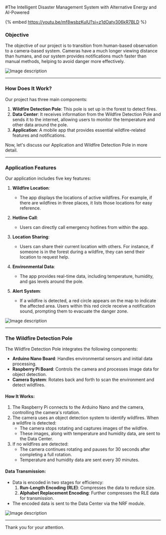 #The Intelligent Disaster Management System with Alternative Energy and AI-Powered

{% embed https://youtu.be/mf8wsbzKulU?si=z1dOaty306kR7BLD %}

### Objective
The objective of our project is to transition from human-based observation to a camera-based system. Cameras have a much longer viewing distance than humans, and our system provides notifications much faster than manual methods, helping to avoid danger more effectively.

![Image description](https://dev-to-uploads.s3.amazonaws.com/uploads/articles/8veayyzala670qn96dwm.png)

---

### How Does It Work?
Our project has three main components:

1. **Wildfire Detection Pole**: This pole is set up in the forest to detect fires.
2. **Data Center**: It receives information from the Wildfire Detection Pole and sends it to the internet, allowing users to monitor the temperature and other data around the pole.
3. **Application**: A mobile app that provides essential wildfire-related features and notifications.

Now, let's discuss our Application and Wildfire Detection Pole in more detail.

---

### Application Features
Our application includes five key features:

1. **Wildfire Location**:
   - The app displays the locations of active wildfires. For example, if there are wildfires in three places, it lists those locations for easy reference.

2. **Hotline Call**:
   - Users can directly call emergency hotlines from within the app.

3. **Location Sharing**:
   - Users can share their current location with others. For instance, if someone is in the forest during a wildfire, they can send their location to request help.

4. **Environmental Data**:
   - The app provides real-time data, including temperature, humidity, and gas levels around the pole.

5. **Alert System**:
   - If a wildfire is detected, a red circle appears on the map to indicate the affected area. Users within this red circle receive a notification sound, prompting them to evacuate the danger zone.

![Image description](https://dev-to-uploads.s3.amazonaws.com/uploads/articles/r002144rhzz1inqrtim3.png)

---

### The Wildfire Detection Pole
The Wildfire Detection Pole integrates the following components:

- **Arduino Nano Board**: Handles environmental sensors and initial data processing.
- **Raspberry Pi Board**: Controls the camera and processes image data for object detection.
- **Camera System**: Rotates back and forth to scan the environment and detect wildfires.

#### How It Works:
1. The Raspberry Pi connects to the Arduino Nano and the camera, controlling the camera's rotation.
2. The camera uses an object detection system to identify wildfires. When a wildfire is detected:
   - The camera stops rotating and captures images of the wildfire.
   - These images, along with temperature and humidity data, are sent to the Data Center.
3. If no wildfires are detected:
   - The camera continues rotating and pauses for 30 seconds after completing a full rotation.
   - Temperature and humidity data are sent every 30 minutes.

#### Data Transmission:
- Data is encoded in two stages for efficiency:
  1. **Run-Length Encoding (RLE)**: Compresses the data to reduce size.
  2. **Alphabet Replacement Encoding**: Further compresses the RLE data for transmission.
- The encoded data is sent to the Data Center via the NRF module.


![Image description](https://dev-to-uploads.s3.amazonaws.com/uploads/articles/l2i4m9xpfjubv2indmda.png)

---

Thank you for your attention.
